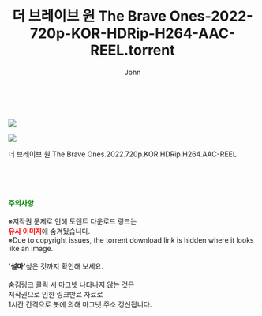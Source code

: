 ﻿---
layout: post
title:  "    더 브레이브 원 The Brave Ones-2022-720p-KOR-HDRip-H264-AAC-REEL.torrent"
author: John
categories: [ 영화 ]
tags: [  ]
image: https://torrentrj55.com/uploadfile/full/b79ff77b5798ab1c1bec02b537fee70f8eb1ed05.jpg"/></p><p><img src="https://torrentrj55.com/uploadfile/full/d3693c1df05ca3f8025c747f99c89ba45bfe0600.jpg 
description: "    더 브레이브 원 The Brave Ones-2022-720p-KOR-HDRip-H264-AAC-REEL torrent 정보 공유"
toc: true
toc_sticky: true
---

<br>
<p><img src="https://torrentrj55.com/uploadfile/full/b79ff77b5798ab1c1bec02b537fee70f8eb1ed05.jpg"/></p><p><img src="https://torrentrj55.com/uploadfile/full/d3693c1df05ca3f8025c747f99c89ba45bfe0600.jpg"/></p>
 더 브레이브 원 The Brave Ones.2022.720p.KOR.HDRip.H264.AAC-REEL  
    
<br><br><br>
<p data-ke-size="size16"><b><span style="color: green;">주의사항</span></b><br /><br />※저작권 문제로 인해 토렌트 다운로드 링크는<br /><b><span style="color: red;">유사 이미지</span></b>에 숨겨뒀습니다.<br />※Due to copyright issues, the torrent download link is hidden where it looks like an image.<br /><br /><b>'설마'</b>싶은 것까지 확인해 보세요.<br /><br />숨김링크 클릭 시 마그넷 나타나지 않는 것은<br />저작권으로 인한 링크만료 자료로<br />1시간 간격으로 봇에 의해 마그넷 주소 갱신됩니다.</p>
